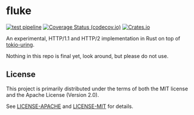 # fluke

[![test pipeline](https://github.com/bearcove/fluke/actions/workflows/test.yml/badge.svg)](https://github.com/bearcove/fluke/actions/workflows/test.yml?query=branch%3Amain)
[![Coverage Status (codecov.io)](https://codecov.io/gh/bearcove/fluke/branch/main/graph/badge.svg)](https://codecov.io/gh/bearcove/fluke/)
[![Crates.io](https://img.shields.io/crates/v/fluke)](https://crates.io/crates/fluke)

An experimental, HTTP/1.1 and HTTP/2 implementation in Rust on top of
[tokio-uring](https://github.com/tokio-rs/tokio-uring).

Nothing in this repo is final yet, look around, but please do not use.

## License

This project is primarily distributed under the terms of both the MIT license
and the Apache License (Version 2.0).

See [LICENSE-APACHE](LICENSE-APACHE) and [LICENSE-MIT](LICENSE-MIT) for details.
